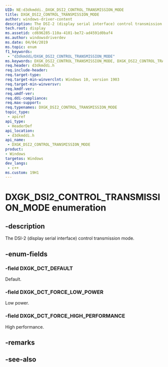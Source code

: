 ```yaml
---
UID: NE:d3dkmddi._DXGK_DSI2_CONTROL_TRANSMISSION_MODE
title: DXGK_DSI2_CONTROL_TRANSMISSION_MODE
author: windows-driver-content
description: The DSI-2 (display serial interface) control transmission mode.
tech.root: display
ms.assetid: cd696285-110a-4101-be72-ad4591d0baf4
ms.author: windowsdriverdev
ms.date: 04/04/2019
ms.topic: enum
f1_keywords:
 - "d3dkmddi/DXGK_DSI2_CONTROL_TRANSMISSION_MODE"
ms.keywords: DXGK_DSI2_CONTROL_TRANSMISSION_MODE, DXGK_DSI2_CONTROL_TRANSMISSION_MODE, 
req.header: d3dkmddi.h
req.include-header:
req.target-type:
req.target-min-winverclnt: Windows 10, version 1903
req.target-min-winversvr:
req.kmdf-ver:
req.umdf-ver:
req.ddi-compliance:
req.max-support:
req.typenames: DXGK_DSI2_CONTROL_TRANSMISSION_MODE
topic_type: 
 - apiref
api_type: 
 - HeaderDef
api_location: 
 - d3dkmddi.h
api_name: 
 - DXGK_DSI2_CONTROL_TRANSMISSION_MODE
product:
- Windows
targetos: Windows
dev_langs:
 - c++
ms.custom: 19H1
---
```


# DXGK_DSI2_CONTROL_TRANSMISSION_MODE enumeration

## -description

The DSI-2 (display serial interface) control transmission mode.

## -enum-fields

### -field DXGK_DCT_DEFAULT

Default.

### -field DXGK_DCT_FORCE_LOW_POWER

Low power.

### -field DXGK_DCT_FORCE_HIGH_PERFORMANCE

High performance.

## -remarks

## -see-also
